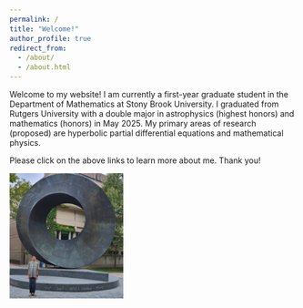 ```yaml
---
permalink: /
title: "Welcome!"
author_profile: true
redirect_from: 
  - /about/
  - /about.html
---
```


Welcome to my website! I am currently a first-year graduate student in the Department of Mathematics at Stony Brook University. I graduated from Rutgers University with a double major in astrophysics (highest honors) and mathematics (honors) in May 2025. My primary areas of research (proposed) are hyperbolic partial differential equations and mathematical physics. 

Please click on the above links to learn more about me. Thank you!

<img src = "../images/IMG-20250817-WA0004.jpg" width = "200">
